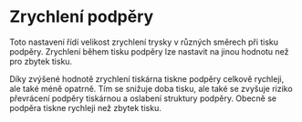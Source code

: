 Zrychlení podpěry
====
Toto nastavení řídí velikost zrychlení trysky v různých směrech při tisku podpěry. Zrychlení během tisku podpěry lze nastavit na jinou hodnotu než pro zbytek tisku.

Díky zvýšené hodnotě zrychlení tiskárna tiskne podpěry celkově rychleji, ale také méně opatrně. Tím se snižuje doba tisku, ale také se zvyšuje riziko převrácení podpěry tiskárnou a oslabení struktury podpěry. Obecně se podpěra tiskne rychleji než zbytek tisku.